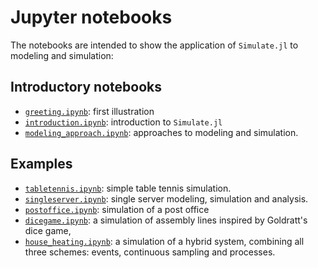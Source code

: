 # Jupyter notebooks

The notebooks are intended to show the application of `Simulate.jl` to modeling and simulation:

## Introductory notebooks

- [`greeting.ipynb`](https://nbviewer.jupyter.org/github/pbayer/Simulate.jl/blob/master/docs/notebooks/greeting.ipynb): first illustration
- [`introduction.ipynb`](https://nbviewer.jupyter.org/github/pbayer/Simulate.jl/blob/master/docs/notebooks/introduction.ipynb): introduction to `Simulate.jl`
- [`modeling_approach.ipynb`](https://nbviewer.jupyter.org/github/pbayer/Simulate.jl/blob/master/docs/notebooks/modeling_approach.ipynb): approaches to modeling and simulation.

## Examples

- [`tabletennis.ipynb`](https://nbviewer.jupyter.org/github/pbayer/Simulate.jl/blob/master/docs/notebooks/tabletennis.ipynb): simple table tennis simulation.
- [`singleserver.ipynb`](https://nbviewer.jupyter.org/github/pbayer/Simulate.jl/blob/master/docs/notebooks/singleserver.ipynb): single server modeling, simulation and analysis.
- [`postoffice.ipynb`](https://nbviewer.jupyter.org/github/pbayer/Simulate.jl/blob/master/docs/notebooks/postoffice.ipynb): simulation of a post office
- [`dicegame.ipynb`](https://nbviewer.jupyter.org/github/pbayer/Simulate.jl/blob/master/docs/notebooks/dicegame.ipynb): a simulation of assembly lines inspired by Goldratt's dice game,
- [`house_heating.ipynb`](https://nbviewer.jupyter.org/github/pbayer/Simulate.jl/blob/master/docs/notebooks/house_heating.ipynb): a simulation of a hybrid system,
  combining all three schemes: events, continuous sampling and processes.
